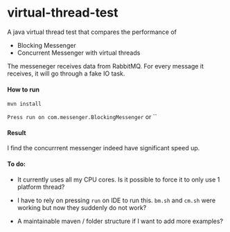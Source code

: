 # virtual-thread-test

A java virtual thread test that compares the performance of
- Blocking Messenger
- Concurrent Messenger with virtual threads

The messeneger receives data from RabbitMQ. For every message it receives, it will go through a fake IO task.

#### How to run

`mvn install`

`Press run on com.messenger.BlockingMessenger` or ``

#### Result

I find the concurrrent messenger indeed have significant speed up.

#### To do:

- It currently uses all my CPU cores. Is it possible to force it to only use 1 platform thread?

- I have to rely on pressing `run` on IDE to run this. `bm.sh` and `cm.sh` were working but now they suddenly do not work?

- A maintainable maven / folder structure if I want to add more examples?